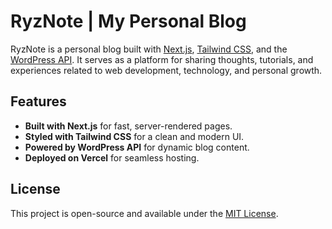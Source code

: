 # RyzNote | My Personal Blog

RyzNote is a personal blog built with [Next.js](https://nextjs.org), [Tailwind CSS](https://tailwindcss.com), and the [WordPress API](https://developer.wordpress.org/rest-api/). It serves as a platform for sharing thoughts, tutorials, and experiences related to web development, technology, and personal growth.  

## Features  

- **Built with Next.js** for fast, server-rendered pages.  
- **Styled with Tailwind CSS** for a clean and modern UI.  
- **Powered by WordPress API** for dynamic blog content.
- **Deployed on Vercel** for seamless hosting.

## License  

This project is open-source and available under the [MIT License](LICENSE).  
